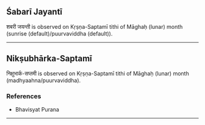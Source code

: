 ## Śabarī Jayantī
शबरी जयन्ती is observed on Kṛṣṇa-Saptamī tithi of Māghaḥ (lunar) month (sunrise (default)/puurvaviddha (default)).



---
## Nikṣubhārka-Saptamī
निक्षुभार्क-सप्तमी is observed on Kṛṣṇa-Saptamī tithi of Māghaḥ (lunar) month (madhyaahna/puurvaviddha).


### References
* Bhavisyat Purana


---
